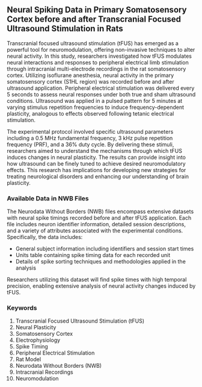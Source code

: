 ## Neural Spiking Data in Primary Somatosensory Cortex before and after Transcranial Focused Ultrasound Stimulation in Rats

Transcranial focused ultrasound stimulation (tFUS) has emerged as a powerful tool for neuromodulation, offering non-invasive techniques to alter neural activity. In this study, researchers investigated how tFUS modulates neural interactions and responses to peripheral electrical limb stimulation through intracranial multi-electrode recordings in the rat somatosensory cortex. Utilizing isoflurane anesthesia, neural activity in the primary somatosensory cortex (S1HL region) was recorded before and after ultrasound application. Peripheral electrical stimulation was delivered every 5 seconds to assess neural responses under both true and sham ultrasound conditions. Ultrasound was applied in a pulsed pattern for 5 minutes at varying stimulus repetition frequencies to induce frequency-dependent plasticity, analogous to effects observed following tetanic electrical stimulation.

The experimental protocol involved specific ultrasound parameters including a 0.5 MHz fundamental frequency, 3 kHz pulse repetition frequency (PRF), and a 36% duty cycle. By delivering these stimuli, researchers aimed to understand the mechanisms through which tFUS induces changes in neural plasticity. The results can provide insight into how ultrasound can be finely tuned to achieve desired neuromodulatory effects. This research has implications for developing new strategies for treating neurological disorders and enhancing our understanding of brain plasticity.

### Available Data in NWB Files

The Neurodata Without Borders (NWB) files encompass extensive datasets with neural spike timings recorded before and after tFUS application. Each file includes neuron identifier information, detailed session descriptions, and a variety of attributes associated with the experimental conditions. Specifically, the data includes:
- General subject information including identifiers and session start times
- Units table containing spike timing data for each recorded unit
- Details of spike sorting techniques and methodologies applied in the analysis

Researchers utilizing this dataset will find spike times with high temporal precision, enabling extensive analysis of neural activity changes induced by tFUS.

### Keywords

1. Transcranial Focused Ultrasound Stimulation (tFUS)
2. Neural Plasticity
3. Somatosensory Cortex
4. Electrophysiology
5. Spike Timing
6. Peripheral Electrical Stimulation
7. Rat Model
8. Neurodata Without Borders (NWB)
9. Intracranial Recordings
10. Neuromodulation